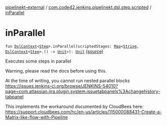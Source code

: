 [pipelinekt-external](../index.md) / [com.code42.jenkins.pipelinekt.dsl.step.scripted](index.md) / [inParallel](./in-parallel.md)

# inParallel

`fun `[`DslContext`](../com.code42.jenkins.pipelinekt.dsl/-dsl-context/index.md)`<`[`Step`](../com.code42.jenkins.pipelinekt.core.step/-step/index.md)`>.inParallel(scriptedStages: `[`Map`](https://kotlinlang.org/api/latest/jvm/stdlib/kotlin.collections/-map/index.html)`<`[`String`](https://kotlinlang.org/api/latest/jvm/stdlib/kotlin/-string/index.html)`, `[`DslContext`](../com.code42.jenkins.pipelinekt.dsl/-dsl-context/index.md)`<`[`Step`](../com.code42.jenkins.pipelinekt.core.step/-step/index.md)`>.() -> `[`Unit`](https://kotlinlang.org/api/latest/jvm/stdlib/kotlin/-unit/index.html)`>): `[`Unit`](https://kotlinlang.org/api/latest/jvm/stdlib/kotlin/-unit/index.html) [(source)](https://github.com/code42/pipelinekt/tree/master/dsl/src/main/kotlin/com/code42/jenkins/pipelinekt/dsl/step/scripted/ScriptedParallelDsl.kt#L19)

Executes some steps in parallel

Warning, please read the docs before using this.

At the time of writing, you cannot run nested parallel blocks
https://issues.jenkins-ci.org/browse/JENKINS-54010?page=com.atlassian.jira.plugin.system.issuetabpanels%3Achangehistory-tabpanel

This implements the workaround documented by CloudBees here: https://support.cloudbees.com/hc/en-us/articles/115000088431-Create-a-Matrix-like-flow-with-Pipeline

